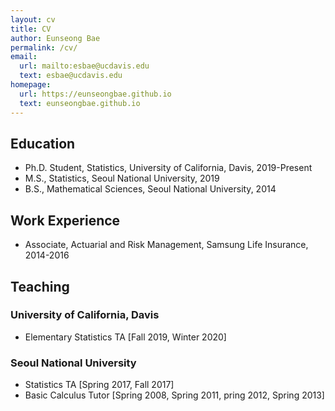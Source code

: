 ```yaml
---
layout: cv
title: CV
author: Eunseong Bae
permalink: /cv/
email:
  url: mailto:esbae@ucdavis.edu
  text: esbae@ucdavis.edu
homepage:
  url: https://eunseongbae.github.io
  text: eunseongbae.github.io
---
```


## Education
- Ph.D. Student, Statistics, University of California, Davis, 2019-Present
- M.S., Statistics, Seoul National University, 2019
- B.S., Mathematical Sciences, Seoul National University, 2014

## Work Experience
- Associate, Actuarial and Risk Management, Samsung Life Insurance, 2014-2016

## Teaching

### University of California, Davis
- Elementary Statistics TA [Fall 2019, Winter 2020]

### Seoul National University
- Statistics TA [Spring 2017, Fall 2017]
- Basic Calculus Tutor [Spring 2008, Spring 2011, pring 2012, Spring 2013]